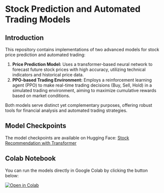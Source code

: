 # Stock Prediction and Automated Trading Models

## Introduction

This repository contains implementations of two advanced models for stock price prediction and automated trading:

1. **Price Prediction Model:** Uses a transformer-based neural network to forecast future stock prices with high accuracy, utilizing technical indicators and historical price data.
2. **PPO-based Trading Environment:** Employs a reinforcement learning agent (PPO) to make real-time trading decisions (Buy, Sell, Hold) in a simulated trading environment, aiming to maximize cumulative rewards based on market conditions.

Both models serve distinct yet complementary purposes, offering robust tools for financial analysis and automated trading strategies.

## Model Checkpoints

The model checkpoints are available on Hugging Face: [Stock Recommendation with Transformer](https://huggingface.co/barghavani/Stock_recommendation_with_transformer/tree/main)

## Colab Notebook

You can run the models directly in Google Colab by clicking the button below:

[![Open in Colab](https://colab.research.google.com/assets/colab-badge.svg)](https://colab.research.google.com/drive/12xX9Kp2l64IKj6qCHh51N1BSIWkuXtgU?usp=sharing#scrollTo=N7_NJlBBAXtd)
